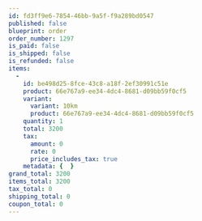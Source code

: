 ```yaml
---
id: fd3ff9e6-7854-46bb-9a5f-f9a289bd0547
published: false
blueprint: order
order_number: 1297
is_paid: false
is_shipped: false
is_refunded: false
items:
  -
    id: be498d25-8fce-43c8-a18f-2ef30991c51e
    product: 66e767a9-ee34-4dc4-8681-d09bb59f0cf5
    variant:
      variant: 10km
      product: 66e767a9-ee34-4dc4-8681-d09bb59f0cf5
    quantity: 1
    total: 3200
    tax:
      amount: 0
      rate: 0
      price_includes_tax: true
    metadata: {  }
grand_total: 3200
items_total: 3200
tax_total: 0
shipping_total: 0
coupon_total: 0
---
```

